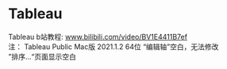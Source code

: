 # Tableau
Tableau b站教程: www.bilibili.com/video/BV1E4411B7ef  
注：
Tableau Public Mac版 2021.1.2 64位 “编辑轴”空白，无法修改  
”排序...“页面显示空白
